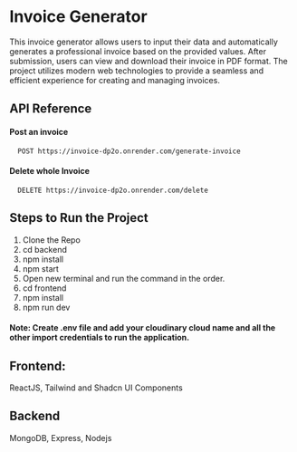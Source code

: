 
# Invoice Generator

This invoice generator allows users to input their data and automatically generates a professional invoice based on the provided values. After submission, users can view and download their invoice in PDF format. The project utilizes modern web technologies to provide a seamless and efficient experience for creating and managing invoices.


## API Reference

#### Post an invoice

```http
  POST https://invoice-dp2o.onrender.com/generate-invoice
```
#### Delete whole Invoice
```http
  DELETE https://invoice-dp2o.onrender.com/delete
```


## Steps to Run the Project

1. Clone the Repo
2. cd backend
3. npm install 
4. npm start
5. Open new terminal and run the command in the order. 
6. cd frontend
7. npm install
8. npm run dev


#### Note: Create .env file and add your cloudinary cloud name and all the other import credentials to run the application. 





## Frontend: 
ReactJS, Tailwind and Shadcn UI Components
## Backend
MongoDB, Express, Nodejs
